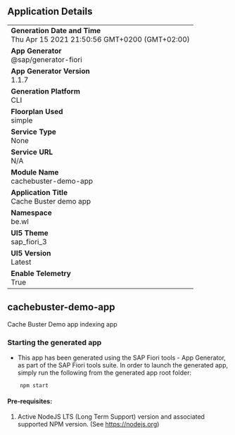 ## Application Details
|               |
| ------------- |
|**Generation Date and Time**<br>Thu Apr 15 2021 21:50:56 GMT+0200 (GMT+02:00)|
|**App Generator**<br>@sap/generator-fiori|
|**App Generator Version**<br>1.1.7|
|**Generation Platform**<br>CLI|
|**Floorplan Used**<br>simple|
|**Service Type**<br>None|
|**Service URL**<br>N/A
|**Module Name**<br>cachebuster-demo-app|
|**Application Title**<br>Cache Buster demo app|
|**Namespace**<br>be.wl|
|**UI5 Theme**<br>sap_fiori_3|
|**UI5 Version**<br>Latest|
|**Enable Telemetry**<br>True|

## cachebuster-demo-app

Cache Buster Demo app indexing app

### Starting the generated app

-   This app has been generated using the SAP Fiori tools - App Generator, as part of the SAP Fiori tools suite.  In order to launch the generated app, simply run the following from the generated app root folder:

```
    npm start
```


#### Pre-requisites:

1. Active NodeJS LTS (Long Term Support) version and associated supported NPM version.  (See https://nodejs.org)


